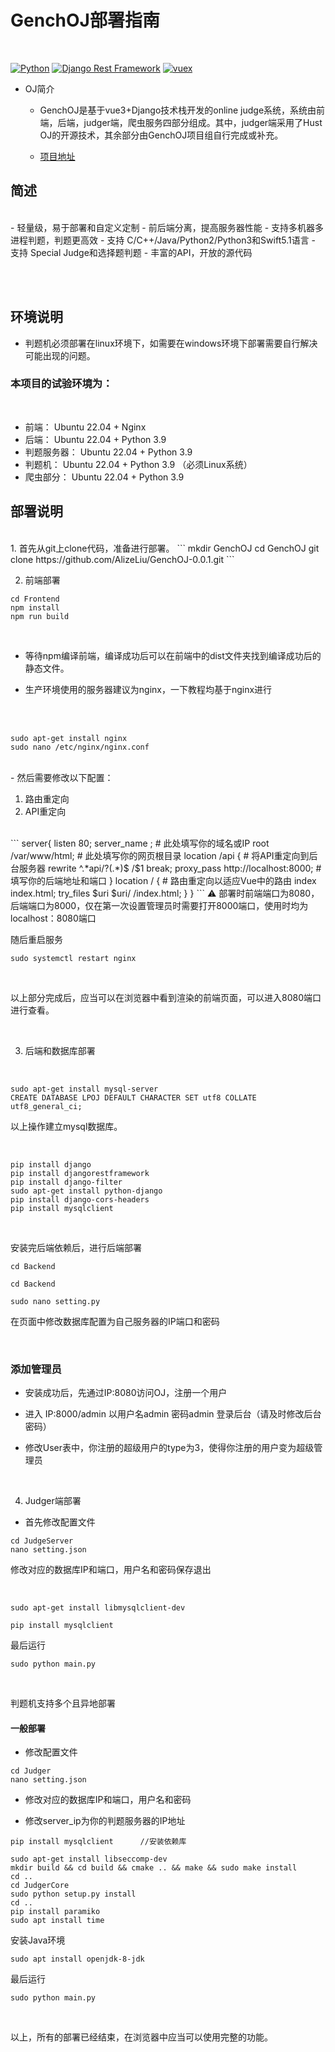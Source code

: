 # GenchOJ部署指南
<br> 

[![Python](https://img.shields.io/badge/python-3.9.0-success.svg?style=flat-round)](https://www.python.org/downloads/release/python-372/)
[![Django Rest Framework](https://img.shields.io/badge/django_rest_framework-3.9.1-success.svg?style=flat-round)](http://www.django-rest-framework.org/)
[![vuex](https://img.shields.io/badge/vuex-3.1.0-success.svg?style=flat-round)](https://vuex.vuejs.org/)
<br> 

- OJ简介
    - GenchOJ是基于vue3+Django技术栈开发的online judge系统，系统由前端，后端，judger端，爬虫服务四部分组成。其中，judger端采用了Hust OJ的开源技术，其余部分由GenchOJ项目组自行完成或补充。

    - [项目地址](https://github.com/AlizeLiu/GenchOJ-0.0.1)


## 简述
<br> 
- 轻量级，易于部署和自定义定制
- 前后端分离，提高服务器性能
- 支持多机器多进程判题，判题更高效
- 支持 C/C++/Java/Python2/Python3和Swift5.1语言
- 支持 Special Judge和选择题判题
- 丰富的API，开放的源代码

<br> <br> 
## 环境说明

- 判题机必须部署在linux环境下，如需要在windows环境下部署需要自行解决可能出现的问题。

### 本项目的试验环境为：
<br> 

- 前端： Ubuntu 22.04 + Nginx
- 后端： Ubuntu 22.04 + Python 3.9
- 判题服务器： Ubuntu 22.04 + Python 3.9
- 判题机： Ubuntu 22.04 + Python 3.9 （必须Linux系统）
- 爬虫部分： Ubuntu 22.04 + Python 3.9

## 部署说明
<br> 
1. 首先从git上clone代码，准备进行部署。
```
    mkdir GenchOJ
    cd GenchOJ 
    git clone https://github.com/AlizeLiu/GenchOJ-0.0.1.git
```

<br> 

2. 前端部署 

```
cd Frontend
npm install
npm run build
```

<br> 

- 等待npm编译前端，编译成功后可以在前端中的dist文件夹找到编译成功后的静态文件。

- 生产环境使用的服务器建议为nginx，一下教程均基于nginx进行 

<br> 
<br> 
    

```
sudo apt-get install nginx
sudo nano /etc/nginx/nginx.conf
```
<br> 
- 然后需要修改以下配置：

1. 路由重定向
2. API重定向
<br>
```
server{
    listen 80;
    server_name ;  # 此处填写你的域名或IP
    root /var/www/html;   # 此处填写你的网页根目录
    location /api {  # 将API重定向到后台服务器
        rewrite ^.*api/?(.*)$ /$1 break;
        proxy_pass http://localhost:8000; # 填写你的后端地址和端口
    }
    location / {  # 路由重定向以适应Vue中的路由
        index index.html;
        try_files $uri $uri/ /index.html;
    }
}
```
 ⚠️ 部署时前端端口为8080，后端端口为8000，仅在第一次设置管理员时需要打开8000端口，使用时均为localhost：8080端口
 
 <br>

 随后重启服务 
 ```
 sudo systemctl restart nginx
 ``` 
 <br>

 以上部分完成后，应当可以在浏览器中看到渲染的前端页面，可以进入8080端口进行查看。

<br>

3. 后端和数据库部署

<br>

```
sudo apt-get install mysql-server
CREATE DATABASE LPOJ DEFAULT CHARACTER SET utf8 COLLATE utf8_general_ci;
```

以上操作建立mysql数据库。

<br>

```
pip install django
pip install djangorestframework
pip install django-filter
sudo apt-get install python-django
pip install django-cors-headers
pip install mysqlclient
```
<br>


安装完后端依赖后，进行后端部署 

```
cd Backend

cd Backend

sudo nano setting.py
```

在页面中修改数据库配置为自己服务器的IP端口和密码

<br>

### 添加管理员

- 安装成功后，先通过IP:8080访问OJ，注册一个用户

- 进入 IP:8000/admin 以用户名admin 密码admin 登录后台（请及时修改后台密码）

- 修改User表中，你注册的超级用户的type为3，使得你注册的用户变为超级管理员

<br>

4. Judger端部署

- 首先修改配置文件

```
cd JudgeServer
nano setting.json
```
修改对应的数据库IP和端口，用户名和密码保存退出

<br>

```
sudo apt-get install libmysqlclient-dev

pip install mysqlclient
```

最后运行
```
sudo python main.py
```
<br>


判题机支持多个且异地部署

#### 一般部署

- 修改配置文件

```
cd Judger
nano setting.json
```

- 修改对应的数据库IP和端口，用户名和密码

- 修改server_ip为你的判题服务器的IP地址

```
pip install mysqlclient      //安装依赖库

sudo apt-get install libseccomp-dev
mkdir build && cd build && cmake .. && make && sudo make install
cd ..
cd JudgerCore
sudo python setup.py install
cd ..
pip install paramiko
sudo apt install time
```


安装Java环境
```
sudo apt install openjdk-8-jdk
```

最后运行
```
sudo python main.py
```

<br>
 
 以上，所有的部署已经结束，在浏览器中应当可以使用完整的功能。











